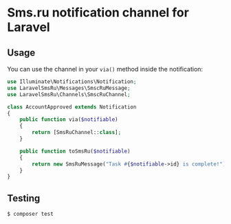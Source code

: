 # Sms.ru notification channel for Laravel

## Usage

You can use the channel in your `via()` method inside the notification:

```php
use Illuminate\Notifications\Notification;
use LaravelSmsRu\Messages\SmscRuMessage;
use LaravelSmsRu\Channels\SmscRuChannel;

class AccountApproved extends Notification
{
    public function via($notifiable)
    {
        return [SmsRuChannel::class];
    }

    public function toSmsRu($notifiable)
    {
        return new SmsRuMessage("Task #{$notifiable->id} is complete!");
    }
}
```

## Testing

``` bash
$ composer test
```
